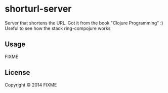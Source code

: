 # shorturl-server

Server that shortens the URL. Got it from the book "Clojure Programming" :)
Useful to see how the stack ring-compojure works

## Usage

FIXME

## License

Copyright © 2014 FIXME

